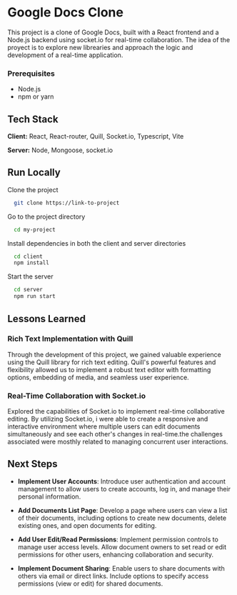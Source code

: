 # Google Docs Clone

This project is a clone of Google Docs, built with a React frontend and a Node.js backend using socket.io for real-time collaboration. The idea of the proyect is to explore new librearies and approach the logic and development of a real-time application.

### Prerequisites

- Node.js
- npm or yarn

## Tech Stack

**Client:** React, React-router, Quill, Socket.io, Typescript, Vite

**Server:** Node, Mongoose, socket.io

## Run Locally

Clone the project

```bash
  git clone https://link-to-project
```

Go to the project directory

```bash
  cd my-project
```

Install dependencies in both the client and server directories

```bash
  cd client
  npm install
```

Start the server

```bash
  cd server
  npm run start
```

## Lessons Learned

### Rich Text Implementation with Quill

Through the development of this project, we gained valuable experience using the Quill library for rich text editing. Quill's powerful features and flexibility allowed us to implement a robust text editor with formatting options, embedding of media, and seamless user experience.

### Real-Time Collaboration with Socket.io

Explored the capabilities of Socket.io to implement real-time collaborative editing. By utilizing Socket.io, i were able to create a responsive and interactive environment where multiple users can edit documents simultaneously and see each other's changes in real-time.the challenges associated were mosthly related to managing concurrent user interactions.

## Next Steps

- **Implement User Accounts**: Introduce user authentication and account management to allow users to create accounts, log in, and manage their personal information.

- **Add Documents List Page**: Develop a page where users can view a list of their documents, including options to create new documents, delete existing ones, and open documents for editing.

- **Add User Edit/Read Permissions**: Implement permission controls to manage user access levels. Allow document owners to set read or edit permissions for other users, enhancing collaboration and security.

- **Implement Document Sharing**: Enable users to share documents with others via email or direct links. Include options to specify access permissions (view or edit) for shared documents.

